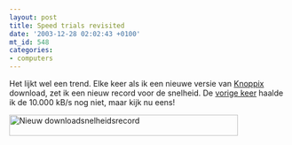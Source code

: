 ```yaml
---
layout: post
title: Speed trials revisited
date: '2003-12-28 02:02:43 +0100'
mt_id: 548
categories:
- computers
---
```

Het lijkt wel een trend. Elke keer als ik een nieuwe versie van <a href="ftp://ftp.knoppix.nl/mirror/os/Linux/distr/knoppix">Knoppix</a> download, zet ik een nieuw record voor de snelheid. De <a href="/2003/11/speed-trials.html">vorige keer</a> haalde ik de 10.000 kB/s nog niet, maar kijk nu eens!

<img src="{{ site.url }}/images/sshnet2.jpg" width="412" height="38" alt="Nieuw downloadsnelheidsrecord" />
